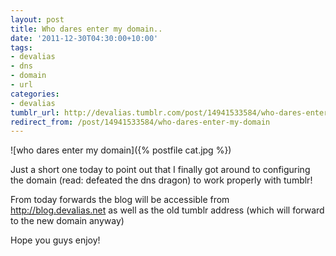 ```yaml
---
layout: post
title: Who dares enter my domain..
date: '2011-12-30T04:30:00+10:00'
tags:
- devalias
- dns
- domain
- url
categories:
- devalias
tumblr_url: http://devalias.tumblr.com/post/14941533584/who-dares-enter-my-domain
redirect_from: /post/14941533584/who-dares-enter-my-domain
---
```

![who dares enter my domain]({% postfile cat.jpg %})

Just a short one today to point out that I finally got around to configuring the domain (read: defeated the dns dragon) to work properly with tumblr!

From today forwards the blog will be accessible from http://blog.devalias.net as well as the old tumblr address (which will forward to the new domain anyway)

Hope you guys enjoy!
